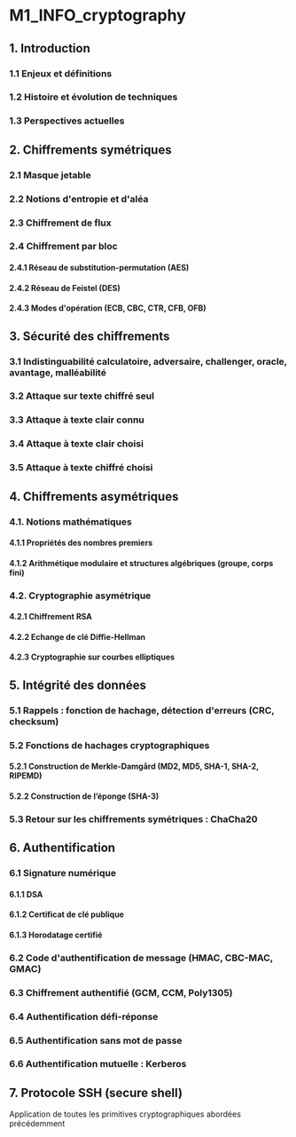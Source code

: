 # M1_INFO_cryptography
## 1. Introduction
### 1.1 Enjeux et définitions
### 1.2 Histoire et évolution de techniques
### 1.3 Perspectives actuelles

## 2. Chiffrements symétriques
### 2.1 Masque jetable
### 2.2 Notions d'entropie et d'aléa
### 2.3 Chiffrement de flux
### 2.4 Chiffrement par bloc
#### 2.4.1 Réseau de substitution-permutation (AES)
#### 2.4.2 Réseau de Feistel (DES)
#### 2.4.3 Modes d'opération (ECB, CBC, CTR, CFB, OFB)

## 3. Sécurité des chiffrements
### 3.1 Indistinguabilité calculatoire, adversaire, challenger, oracle, avantage, malléabilité
### 3.2 Attaque sur texte chiffré seul
### 3.3 Attaque à texte clair connu
### 3.4 Attaque à texte clair choisi
### 3.5 Attaque à texte chiffré choisi

## 4. Chiffrements asymétriques
### 4.1. Notions mathématiques
#### 4.1.1 Propriétés des nombres premiers
#### 4.1.2 Arithmétique modulaire et structures algébriques (groupe, corps fini)
### 4.2. Cryptographie asymétrique
#### 4.2.1 Chiffrement RSA
#### 4.2.2 Echange de clé Diffie-Hellman
#### 4.2.3 Cryptographie sur courbes elliptiques

## 5. Intégrité des données
### 5.1 Rappels : fonction de hachage, détection d'erreurs (CRC, checksum)
### 5.2 Fonctions de hachages cryptographiques
#### 5.2.1 Construction de Merkle-Damgård (MD2, MD5, SHA-1, SHA-2, RIPEMD)
#### 5.2.2 Construction de l’éponge (SHA-3)
### 5.3 Retour sur les chiffrements symétriques : ChaCha20

## 6. Authentification
### 6.1 Signature numérique
#### 6.1.1 DSA
#### 6.1.2 Certificat de clé publique
#### 6.1.3 Horodatage certifié
### 6.2 Code d'authentification de message (HMAC, CBC-MAC, GMAC)
### 6.3 Chiffrement authentifié (GCM, CCM, Poly1305)
### 6.4 Authentification défi-réponse
### 6.5 Authentification sans mot de passe
### 6.6 Authentification mutuelle : Kerberos

## 7. Protocole SSH (secure shell)
Application de toutes les primitives cryptographiques abordées précédemment
